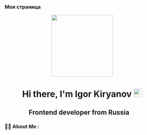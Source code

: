 ### Моя страница
<div id="header" align="center">
  <img src="https://i.servimg.com/u/f21/14/41/17/00/titi_o10.gif" width="200" />
</div>

<h1 align="center">Hi there, I'm <a>Igor Kiryanov</a> 
<img src="https://github.com/blackcater/blackcater/raw/main/images/Hi.gif" height="27"/></h1>
<h2 align="center">Frontend developer from Russia <img src="https://usagif.com/wp-content/uploads/gifs/russian-flag-3.gif" height="15"/></h2>

### :woman_technologist: About Me :



<!--
**Jaki1965/Jaki1965** is a ✨ _special_ ✨ repository because its `README.md` (this file) appears on your GitHub profile.

Here are some ideas to get you started:

- 🔭 I’m currently working on ...
- 🌱 I’m currently learning ...
- 👯 I’m looking to collaborate on ...
- 🤔 I’m looking for help with ...
- 💬 Ask me about ...
- 📫 How to reach me: ...
- 😄 Pronouns: ...
- ⚡ Fun fact: ...
-->
